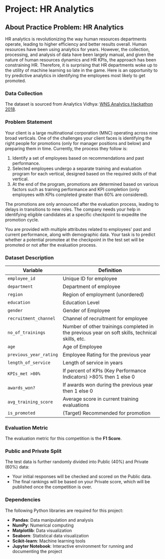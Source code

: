 # Project: HR Analytics

## About Practice Problem: HR Analytics
HR analytics is revolutionizing the way human resources departments operate, leading to higher efficiency and better results overall. Human resources have been using analytics for years. However, the collection, processing, and analysis of data have been largely manual, and given the nature of human resources dynamics and HR KPIs, the approach has been constraining HR. Therefore, it is surprising that HR departments woke up to the utility of machine learning so late in the game. Here is an opportunity to try predictive analytics in identifying the employees most likely to get promoted.

### Data Collection
The dataset is sourced from Analytics Vidhya: [WNS Analytics Hackathon 2018](https://datahack.analyticsvidhya.com/contest/wns-analytics-hackathon-2018-1/).

### Problem Statement
Your client is a large multinational corporation (MNC) operating across nine broad verticals. One of the challenges your client faces is identifying the right people for promotions (only for manager positions and below) and preparing them in time. Currently, the process they follow is:

1. Identify a set of employees based on recommendations and past performance.
2. Selected employees undergo a separate training and evaluation program for each vertical, designed based on the required skills of that vertical.
3. At the end of the program, promotions are determined based on various factors such as training performance and KPI completion (only employees with KPIs completed greater than 60% are considered).

The promotions are only announced after the evaluation process, leading to delays in transitions to new roles. The company needs your help in identifying eligible candidates at a specific checkpoint to expedite the promotion cycle.

You are provided with multiple attributes related to employees' past and current performance, along with demographic data. Your task is to predict whether a potential promotee at the checkpoint in the test set will be promoted or not after the evaluation process.

### Dataset Description

| Variable                | Definition                                                                 |
|-------------------------|---------------------------------------------------------------------------|
| `employee_id`           | Unique ID for employee                                                   |
| `department`            | Department of employee                                                   |
| `region`                | Region of employment (unordered)                                         |
| `education`             | Education Level                                                         |
| `gender`                | Gender of Employee                                                      |
| `recruitment_channel`   | Channel of recruitment for employee                                      |
| `no_of_trainings`       | Number of other trainings completed in the previous year on soft skills, technical skills, etc. |
| `age`                   | Age of Employee                                                        |
| `previous_year_rating`  | Employee Rating for the previous year                                    |
| `length_of_service`     | Length of service in years                                              |
| `KPIs_met >80%`         | If percent of KPIs (Key Performance Indicators) >80% then 1 else 0      |
| `awards_won?`           | If awards won during the previous year then 1 else 0                    |
| `avg_training_score`    | Average score in current training evaluations                           |
| `is_promoted`           | (Target) Recommended for promotion                                      |

### Evaluation Metric
The evaluation metric for this competition is the **F1 Score**.

### Public and Private Split
The test data is further randomly divided into Public (40%) and Private (60%) data:

- Your initial responses will be checked and scored on the Public data.
- The final rankings will be based on your Private score, which will be published once the competition is over.

### Dependencies
The following Python libraries are required for this project:

- **Pandas**: Data manipulation and analysis
- **NumPy**: Numerical computing
- **Matplotlib**: Data visualization
- **Seaborn**: Statistical data visualization
- **Scikit-learn**: Machine learning tools
- **Jupyter Notebook**: Interactive environment for running and documenting the project


